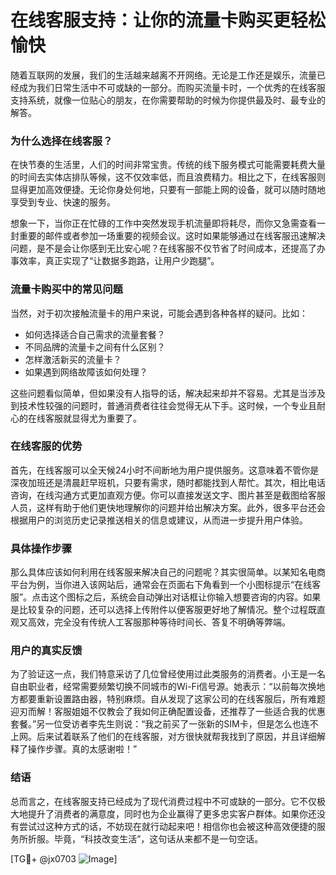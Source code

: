 # 在线客服支持：让你的流量卡购买更轻松愉快

随着互联网的发展，我们的生活越来越离不开网络。无论是工作还是娱乐，流量已经成为我们日常生活中不可或缺的一部分。而购买流量卡时，一个优秀的在线客服支持系统，就像一位贴心的朋友，在你需要帮助的时候为你提供最及时、最专业的解答。

### 为什么选择在线客服？

在快节奏的生活里，人们的时间非常宝贵。传统的线下服务模式可能需要耗费大量的时间去实体店排队等候，这不仅效率低，而且浪费精力。相比之下，在线客服则显得更加高效便捷。无论你身处何地，只要有一部能上网的设备，就可以随时随地享受到专业、快速的服务。

想象一下，当你正在忙碌的工作中突然发现手机流量即将耗尽，而你又急需查看一封重要的邮件或者参加一场重要的视频会议。这时如果能够通过在线客服迅速解决问题，是不是会让你感到无比安心呢？在线客服不仅节省了时间成本，还提高了办事效率，真正实现了“让数据多跑路，让用户少跑腿”。

### 流量卡购买中的常见问题

当然，对于初次接触流量卡的用户来说，可能会遇到各种各样的疑问。比如：

- 如何选择适合自己需求的流量套餐？
- 不同品牌的流量卡之间有什么区别？
- 怎样激活新买的流量卡？
- 如果遇到网络故障该如何处理？

这些问题看似简单，但如果没有人指导的话，解决起来却并不容易。尤其是当涉及到技术性较强的问题时，普通消费者往往会觉得无从下手。这时候，一个专业且耐心的在线客服就显得尤为重要了。

### 在线客服的优势

首先，在线客服可以全天候24小时不间断地为用户提供服务。这意味着不管你是深夜加班还是清晨赶早班机，只要有需求，随时都能找到人帮忙。其次，相比电话咨询，在线沟通方式更加直观方便。你可以直接发送文字、图片甚至是截图给客服人员，这样有助于他们更快地理解你的问题并给出解决方案。此外，很多平台还会根据用户的浏览历史记录推送相关的信息或建议，从而进一步提升用户体验。

### 具体操作步骤

那么具体应该如何利用在线客服来解决自己的问题呢？其实很简单。以某知名电商平台为例，当你进入该网站后，通常会在页面右下角看到一个小图标提示“在线客服”。点击这个图标之后，系统会自动弹出对话框让你输入想要咨询的内容。如果是比较复杂的问题，还可以选择上传附件以便客服更好地了解情况。整个过程既直观又高效，完全没有传统人工客服那种等待时间长、答复不明确等弊端。

### 用户的真实反馈

为了验证这一点，我们特意采访了几位曾经使用过此类服务的消费者。小王是一名自由职业者，经常需要频繁切换不同城市的Wi-Fi信号源。她表示：“以前每次换地方都要重新设置路由器，特别麻烦。自从发现了这家公司的在线客服后，所有难题迎刃而解！客服姐姐不仅教会了我如何正确配置设备，还推荐了一些适合我的优惠套餐。”另一位受访者李先生则说：“我之前买了一张新的SIM卡，但是怎么也连不上网。后来试着联系了他们的在线客服，对方很快就帮我找到了原因，并且详细解释了操作步骤。真的太感谢啦！”

### 结语

总而言之，在线客服支持已经成为了现代消费过程中不可或缺的一部分。它不仅极大地提升了消费者的满意度，同时也为企业赢得了更多忠实客户群体。如果你还没有尝试过这种方式的话，不妨现在就行动起来吧！相信你也会被这种高效便捷的服务所折服。毕竟，“科技改变生活”，这句话从来都不是一句空话。

[TG💪+ @jx0703 ![Image](https://github.com/user-attachments/assets/dbca1d08-cadb-493c-b0ec-ad6f7a83f270)]